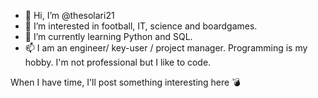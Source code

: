 - 👋 Hi, I’m @thesolari21
- 👀 I’m interested in football, IT, science and boardgames.
- 🌱 I’m currently learning Python and SQL.  
- 📫 I am an engineer/ key-user / project manager. Programming is my hobby. I'm not professional but I like to code.
 

When I have time, I'll post something interesting here :bomb: 
